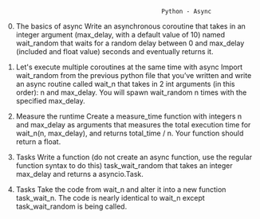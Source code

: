                                                 Python - Async

0. The basics of async
    Write an asynchronous coroutine that takes in an integer argument (max_delay, with a default value of 10) named wait_random that waits for a random delay between 0 and max_delay (included and float value) seconds and eventually returns it.

1. Let's execute multiple coroutines at the same time with async
    Import wait_random from the previous python file that you’ve written and write an async routine called wait_n that takes in 2 int arguments (in this order): n and max_delay. You will spawn wait_random n times with the specified max_delay.

2. Measure the runtime
    Create a measure_time function with integers n and max_delay as arguments that measures the total execution time for wait_n(n, max_delay), and returns total_time / n. Your function should return a float.

3. Tasks
    Write a function (do not create an async function, use the regular function syntax to do this) task_wait_random that takes an integer max_delay and returns a asyncio.Task.

4. Tasks
    Take the code from wait_n and alter it into a new function task_wait_n. The code is nearly identical to wait_n except task_wait_random is being called.


